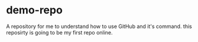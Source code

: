# demo-repo
A repository for me to understand how to use GitHub and it's command.
this reposirty is going to be my first repo online.

